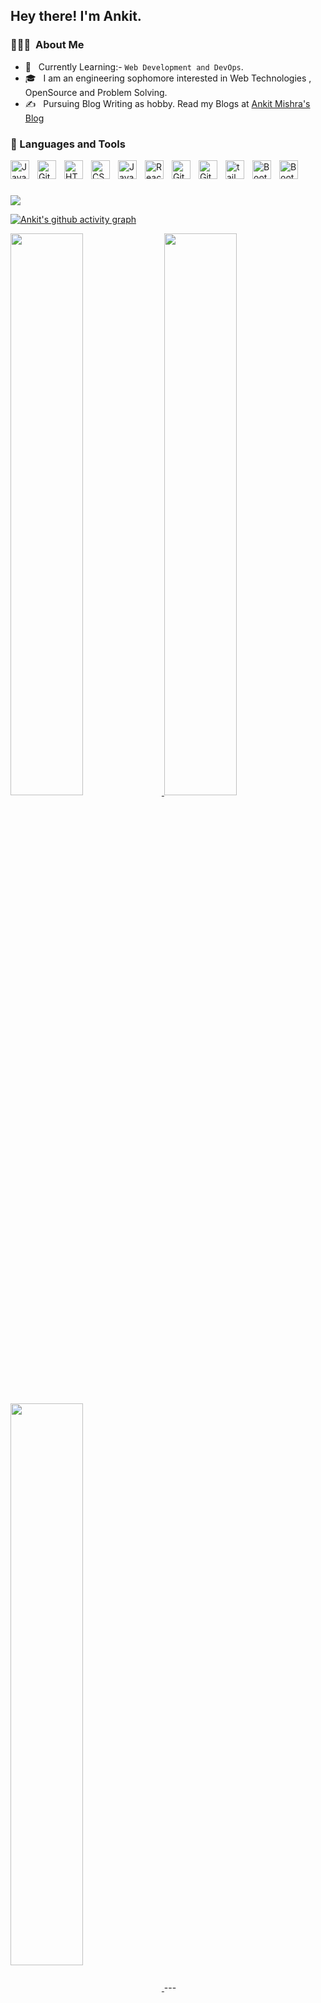

<h2> Hey there! I'm Ankit.</h2>

<h3> 👨🏻‍💻 &nbsp;About Me </h3>

- 🤔 &nbsp; Currently Learning:- ``Web Development and DevOps``.
- 🎓 &nbsp; I am an engineering sophomore interested in Web Technologies , OpenSource and Problem Solving.
- ✍️ &nbsp; Pursuing Blog Writing as hobby. Read my Blogs at <a href="https://hashnode.com/@ankitmishraexe">Ankit Mishra's Blog</a>

### 🧰 Languages and Tools

<img align="left" alt="Java" width="30px" style="padding-right:10px;" src="https://cdn.jsdelivr.net/gh/devicons/devicon/icons/java/java-original.svg"/>


<img align="left" alt="Git" width="30px" style="padding-right:10px;" src="https://cdn.jsdelivr.net/gh/devicons/devicon/icons/git/git-original.svg" />

<img align="left" alt="HTML" width="30px" style="padding-right:10px;" src="https://cdn.jsdelivr.net/gh/devicons/devicon/icons/html5/html5-plain.svg" />
<img align="left" alt="CSS" width="30px" style="padding-right:10px;" src="https://cdn.jsdelivr.net/gh/devicons/devicon/icons/css3/css3-plain.svg" />
<img align="left" alt="JavaScript" width="30px" style="padding-right:10px;" src="https://cdn.jsdelivr.net/gh/devicons/devicon/icons/javascript/javascript-plain.svg" />
<img align="left" alt="React" width="30px" style="padding-right:10px;" src="https://cdn.jsdelivr.net/gh/devicons/devicon/icons/react/react-original.svg" />

<img align="left" alt="GitHub" width="30px" style="padding-right:10px;" src="https://cdn.jsdelivr.net/gh/devicons/devicon/icons/github/github-original.svg" />
<img align="left" alt="GitHub" width="30px" style="padding-right:10px;" src="https://cdn.jsdelivr.net/gh/devicons/devicon/icons/sass/sass-original.svg" />
          
<img align="left" alt="tailwind" width="30px" style="padding-right:10px;" src="https://cdn.jsdelivr.net/gh/devicons/devicon/icons/tailwindcss/tailwindcss-plain.svg" />
<img align="left" alt="BootStrap" width="30px" style="padding-right:10px;" src="https://cdn.jsdelivr.net/gh/devicons/devicon/icons/bootstrap/bootstrap-original.svg" />

<img align="left" alt="BootStrap" width="30px" style="padding-right:10px;" src="https://cdn.jsdelivr.net/gh/devicons/devicon/icons/markdown/markdown-original.svg" />
                     
<br />

#
<img src="https://img.shields.io/github/followers/ankitmrmishra?style=social"></img>

[![Ankit's github activity graph](https://github-readme-activity-graph.cyclic.app/graph?username=ankitmrmishra&theme=dracula)](https://github.com/ankitmrmishra/github-readme-activity-graph)

<a href="https://github.com/ankitmrmishra">
  <img width="48%" src="https://github-readme-stats.vercel.app/api?username=ankitmrmishra&show_icons=true&theme=tokyonight" />
  <img width="48%" src="https://github-readme-streak-stats.herokuapp.com/?user=ankitmrmishra&theme=tokyonight" />
	 <img align="center" width="48%" src="https://github-readme-stats.vercel.app/api/top-langs/?username=ankitmrmishra&theme=tokyonight&layout=compact" />

</a>
---
<br/>


##  Recent articles on Hashnode

 <!-- BLOG-POST-LIST:START -->
- [Port Numbers in Computer Networking](https://ankitmishra.hashnode.dev/port-numbers-in-computer-networking)
- [How data is transferred and what is IP address](https://ankitmishra.hashnode.dev/how-data-is-transferred-and-what-is-ip-address)
- [What are Protocols in Computer Networking?](https://ankitmishra.hashnode.dev/what-are-protocols-in-computer-networking)
- [What is Computer Networking?](https://ankitmishra.hashnode.dev/what-is-computer-networking)
- [How Internet was started?](https://ankitmishra.hashnode.dev/how-internet-was-started)
<!-- BLOG-POST-LIST:END -->
 
 # Recent Activity :zap:
<!--START_SECTION:activity-->
1. 💪 Opened PR [#1](https://github.com/samad-yar-khan/Google-Summer-of-Code/pull/1) in [samad-yar-khan/Google-Summer-of-Code](https://github.com/samad-yar-khan/Google-Summer-of-Code)
2. 💪 Opened PR [#1](https://github.com/Roushanshah/Roushanshah/pull/1) in [Roushanshah/Roushanshah](https://github.com/Roushanshah/Roushanshah)
3. 💪 Opened PR [#3](https://github.com/28Anmolsinha/28Anmolsinha/pull/3) in [28Anmolsinha/28Anmolsinha](https://github.com/28Anmolsinha/28Anmolsinha)
4. 💪 Opened PR [#2](https://github.com/28Anmolsinha/28Anmolsinha/pull/2) in [28Anmolsinha/28Anmolsinha](https://github.com/28Anmolsinha/28Anmolsinha)
5. 💪 Opened PR [#1](https://github.com/28Anmolsinha/28Anmolsinha/pull/1) in [28Anmolsinha/28Anmolsinha](https://github.com/28Anmolsinha/28Anmolsinha)
<!--END_SECTION:activity-->

 

<h3 align="center">Connect with me:</h3>
<div align="center">

[![image](https://img.shields.io/badge/LinkedIn-0077B5?style=for-the-badge&logo=linkedin&logoColor=white)](https://www.linkedin.com/in/ankitmishra1106/)
[![image](https://img.shields.io/badge/Instagram-E4405F?style=for-the-badge&logo=instagram&logoColor=white)](https://www.instagram.com/ankitmishra.0.0/)
[![image](https://img.shields.io/badge/Twitter-1DA1F2?style=for-the-badge&logo=twitter&logoColor=white)](https://twitter.com/AnkitMishraexe)
[![image](https://img.shields.io/badge/Gmail-D14836?style=for-the-badge&logo=gmail&logoColor=white)](mailto:ankitmrmishra1118@gmail.com)
  
</div>



⭐️ From [ANKIT MISHRA](https://github.com/ankitmrmishra)
```java
 Thank You for taking the time to view my GitHub Profile 😄
 ```

<!---
ankitmrmishra/ankitmrmishra is a ✨ special ✨ repository because its `README.md` (this file) appears on your GitHub profile.
You can click the Preview link to take a look at your changes.
--->
